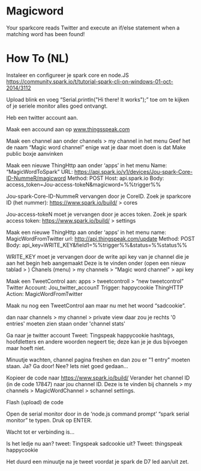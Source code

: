 Magicword
=========

Your sparkcore reads Twitter and execute an if/else statement when a matching word has been found!


How To (NL)
=========
Instaleer en configureer je spark core en node.JS 
https://community.spark.io/t/tutorial-spark-cli-on-windows-01-oct-2014/3112

Upload blink en voeg “Serial.println("Hi there! It works");” toe om te kijken of je seriele monitor alles goed ontvangt. 

Heb een twitter account aan.

Maak een accound aan op www.thingsspeak.com

Maak een channel aan onder channels > my channel  in het menu
Geef het de naam “Magic word channel”
enige wat je daar moet doen is dat Make public boxje aanvinken

Maak een nieuwe ThingHttp aan onder ‘apps’ in het menu
Name: “MagicWordToSpark”
URL: https://api.spark.io/v1/devices/Jou-spark-Core-ID-NummeR/magicword
Method: POST
Host: api.spark.io
Body: access_token=Jou-access-tokeN&magicword=%%trigger%%

Jou-spark-Core-ID-NummeR vervangen door je CoreID. 
Zoek je sparkcore ID (het nummer):  https://www.spark.io/build/ > cores

Jou-access-tokeN moet je vervangen door je acces token. Zoek je spark access token:  https://www.spark.io/build/ > settings

Maak een nieuwe ThingHttp aan onder ‘apps’ in het menu
name: MagicWordFromTwitter
url: http://api.thingspeak.com/update
Method: POST
Body: api_key=WRITE_KEY&field1=%%trigger%%&status=%%status%%

WRITE_KEY moet je vervangen door de write api key van je channel die je aan het begin heb aangemaakt
Deze is te vinden onder  (open een nieuw tablad > ) Chanels (menu) > my channels > “Magic word channel” > api key

Maak een TweetControl aan: apps > tweetcontroll > “new tweetcontrol”
Twitter Account: Jou_twitter_accounT
Trigger: happycookie
ThingHTTP Action: MagicWordFromTwitter

Maak nu nog een TweetControl aan maar nu met het woord “sadcookie”.

dan naar channels > my channel > private view
daar zou je rechts '0 entries' moeten zien staan onder 'channel stats'

Ga naar je twitter account
Tweet: Tingspeak happycookie
hashtags, hoofdletters en andere woorden negeert tie; deze kan je je dus bijvoegen maar hoeft niet. 

Minuutje wachten, channel pagina freshen en dan zou er "1 entry" moeten staan.
Ja? Ga door!
Nee? Iets niet goed gedaan…


Kopieer de code naar https://www.spark.io/build/
Verander het channel ID (in de code 17847) naar jou channel ID.
Deze is te vinden bij  channels > my channels > MagicWordChannel > schannel settings.

Flash (upload) de code

Open de serial monitor door in de ‘node.js command prompt’  “spark serial monitor” te typen. Druk op ENTER.

Wacht tot er verbinding is… 

Is het ledje nu aan? tweet: Tingspeak sadcookie
uit? Tweet: thingspeak happycookie

Het duurd een minuutje na je tweet voordat je spark de D7 led aan/uit zet.

